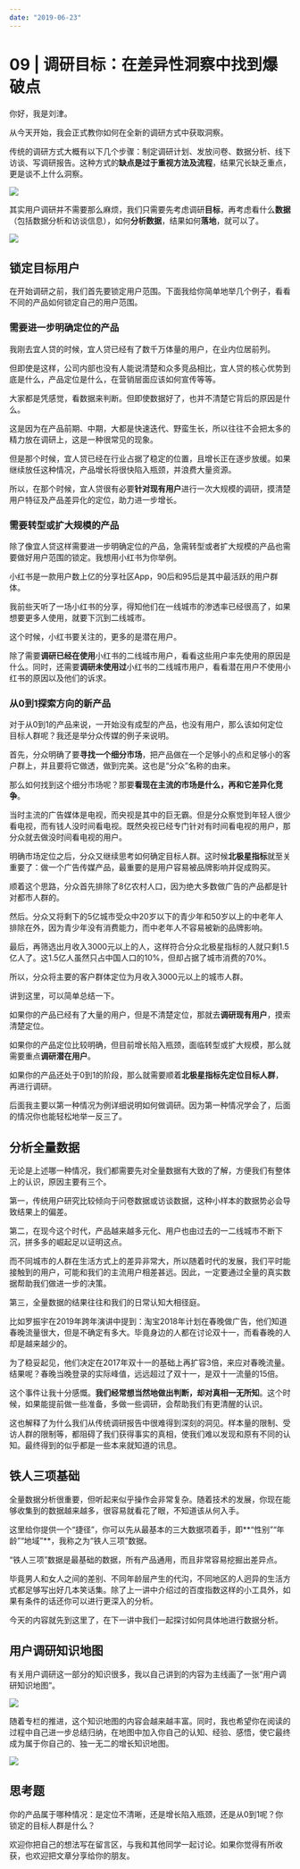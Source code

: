 ```yaml
---
date: "2019-06-23"
---  
```

      
# 09 | 调研目标：在差异性洞察中找到爆破点
你好，我是刘津。

从今天开始，我会正式教你如何在全新的调研方式中获取洞察。

传统的调研方式大概有以下几个步骤：制定调研计划、发放问卷、数据分析、线下访谈、写调研报告。这种方式的**缺点是过于重视方法及流程**，结果冗长缺乏重点，更是谈不上什么洞察。

![](./httpsstatic001geekbangorgresourceimage4d6a4d3f7272b87b7501afe84f966529b26a.jpg)

其实用户调研并不需要那么麻烦，我们只需要先考虑调研**目标**，再考虑看什么**数据**（包括数据分析和访谈信息），如何**分析数据**，结果如何**落地**，就可以了。

![](./httpsstatic001geekbangorgresourceimage058605119ef3b9ca78492923f54b0c966386.jpg)

## 锁定目标用户

在开始调研之前，我们首先要锁定用户范围。下面我给你简单地举几个例子，看看不同的产品如何锁定自己的用户范围。

### 需要进一步明确定位的产品

我刚去宜人贷的时候，宜人贷已经有了数千万体量的用户，在业内位居前列。

但即使是这样，公司内部也没有人能说清楚和众多竞品相比，宜人贷的核心优势到底是什么，产品定位是什么，在营销层面应该如何宣传等等。

大家都是凭感觉，看数据来判断。但即使数据好了，也并不清楚它背后的原因是什么。

这是因为在产品前期、中期，大都是快速迭代、野蛮生长，所以往往不会把太多的精力放在调研上，这是一种很常见的现象。

但是那个时候，宜人贷已经在行业占据了稳定的位置，且增长正在逐步放缓。如果继续放任这种情况，产品增长将很快陷入瓶颈，并浪费大量资源。

<!-- [[[read_end]]] -->

所以，在那个时候，宜人贷很有必要**针对现有用户**进行一次大规模的调研，摸清楚用户特征及产品差异化的定位，助力进一步增长。

### 需要转型或扩大规模的产品

除了像宜人贷这样需要进一步明确定位的产品，急需转型或者扩大规模的产品也需要做好用户范围的锁定。我想用小红书为你举例。

小红书是一款用户数上亿的分享社区App，90后和95后是其中最活跃的用户群体。

我前些天听了一场小红书的分享，得知他们在一线城市的渗透率已经很高了，如果想要更多人使用，就要下沉到二线城市。

这个时候，小红书要关注的，更多的是潜在用户。

除了需要**调研已经在使用**小红书的二线城市用户，看看这些用户率先使用的原因是什么。同时，还需要**调研未使用过**小红书的二线城市用户，看看潜在用户不使用小红书的原因以及他们的诉求。

### 从0到1探索方向的新产品

对于从0到1的产品来说，一开始没有成型的产品，也没有用户，那么该如何定位目标人群呢？我还是举分众传媒的例子来说明。

首先，分众明确了要**寻找一个细分市场**，把产品做在一个足够小的点和足够小的客户群上，并且要将它做透，做到完美。这也是“分众”名称的由来。

那么如何找到这个细分市场呢？那要**看现在主流的市场是什么，再和它差异化竞争**。

当时主流的广告媒体是电视，而央视是其中的巨无霸。但是分众察觉到年轻人很少看电视，而有钱人没时间看电视。既然央视已经专门针对有时间看电视的用户，那分众就去做没时间看电视的用户。

明确市场定位之后，分众又继续思考如何确定目标人群。这时候**北极星指标**就至关重要了：做一个广告传媒产品，最重要的是用户容易被品牌影响并促成购买。

顺着这个思路，分众首先排除了8亿农村人口，因为绝大多数做广告的产品都是针对都市人群的。

然后。分众又将剩下的5亿城市受众中20岁以下的青少年和50岁以上的中老年人排除在外，因为青少年没有消费能力，而中老年人不容易被新的品牌影响。

最后，再筛选出月收入3000元以上的人，这样符合分众北极星指标的人就只剩1.5亿人了。这1.5亿人虽然只占中国人口的10\%，但却占据了城市消费的70\%。

所以，分众将主要的客户群体定位为月收入3000元以上的城市人群。

讲到这里，可以简单总结一下。

如果你的产品已经有了大量的用户，但是不清楚定位，那就去**调研现有用户**，摸索清楚定位。

如果你的产品定位比较明确，但目前增长陷入瓶颈，面临转型或扩大规模，那么就需要重点**调研潜在用户**。

如果你的产品还处于0到1的阶段，那么就需要顺着**北极星指标先定位目标人群**，再进行调研。

后面我主要以第一种情况为例详细说明如何做调研。因为第一种情况学会了，后面的情况你也能轻松地举一反三了。

## 分析全量数据

无论是上述哪一种情况，我们都需要先对全量数据有大致的了解，方便我们有整体上的认识，原因主要有三个。

第一，传统用户研究比较倾向于问卷数据或访谈数据，这种小样本的数据势必会导致结果上的偏差。

第二，在现今这个时代，产品越来越多元化、用户也由过去的一二线城市不断下沉，拼多多的崛起足以证明这点。

而不同城市的人群在生活方式上的差异非常大，所以随着时代的发展，我们平时能接触到的用户，可能和我们的主流用户相差甚远。因此，一定要通过全量的真实数据帮助我们做进一步的决策。

第三，全量数据的结果往往和我们的日常认知大相径庭。

比如罗振宇在2019年跨年演讲中提到：淘宝2018年计划在春晚做广告，他们知道春晚流量很大，但是不确定有多大。毕竟身边的人都在讨论双十一，而看春晚的人却是越来越少的。

为了稳妥起见，他们决定在2017年双十一的基础上再扩容3倍，来应对春晚流量。结果呢？春晚当晚登录的实际峰值，远远超过了双十一，是双十一流量的15倍。

这个事件让我十分感慨。**我们经常想当然地做出判断，却对真相一无所知**。这个时候，如果能提前做一些准备，多做一些调研，会帮助我们有更清醒的认识。

这也解释了为什么我们从传统调研报告中很难得到深刻的洞见。样本量的限制、受访人群的限制等，都阻碍了我们获得事实的真相，使我们难以发现和原有不同的认知。最终得到的似乎都是一些本来就知道的讯息。

## 铁人三项基础

全量数据分析很重要，但听起来似乎操作会非常复杂。随着技术的发展，你现在能够收集到的数据越来越多，很容易就看花了眼，不知道该从何入手。

这里给你提供一个“捷径”，你可以先从最基本的三大数据项着手，即**“性别”“年龄”“地域”**，我称之为“铁人三项”数据。

“铁人三项”数据是最基础的数据，所有产品通用，而且非常容易挖掘出差异点。

毕竟男人和女人之间的差别、不同年龄层产生的代沟，不同地区的人迥异的生活方式都足够写出好几本笑话集。除了上一讲中介绍过的百度指数这样的小工具外，如果有条件的话还你可以进行更深入的分析。

今天的内容就先到这里了，在下一讲中我们一起探讨如何具体地进行数据分析。

## 用户调研知识地图

有关用户调研这一部分的知识很多，我以自己讲到的内容为主线画了一张“用户调研知识地图”。

![](./httpsstatic001geekbangorgresourceimage5997592d7ea18830382b23b590ac0789d897.jpg)

随着专栏的推进，这个知识地图的内容会越来越丰富。同时，我也希望你在阅读的过程中自己进一步总结归纳，在地图中加入你自己的认知、经验、感悟，使它最终成为属于你自己的、独一无二的增长知识地图。

![](./httpsstatic001geekbangorgresourceimage9af09a3b48ac77c8182d8cd954c0e48550f0.png)

## 思考题

你的产品属于哪种情况：是定位不清晰，还是增长陷入瓶颈，还是从0到1呢？你锁定的目标人群是什么？

欢迎你把自己的想法写在留言区，与我和其他同学一起讨论。如果你觉得有所收获，也欢迎把文章分享给你的朋友。